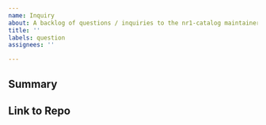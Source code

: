 ```yaml
---
name: Inquiry
about: A backlog of questions / inquiries to the nr1-catalog maintainer team
title: ''
labels: question
assignees: ''

---
```


[NOTE]: # ( ^^ Provide a general summary of the request in the title above. ^^ )

## Summary

[NOTE]: # ( Provide a brief overview of what the new feature is all about. )

## Link to Repo

[TIP]:  # ( If this is related to a specific Nerdpack, please provide the URL. )
